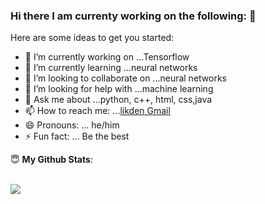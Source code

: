 ### Hi there I am currenty working on the following: 👋



Here are some ideas to get you started:

- 🔭 I’m currently working on ...Tensorflow
- 🌱 I’m currently learning ...neural networks
- 👯 I’m looking to collaborate on ...neural networks
- 🤔 I’m looking for help with ...machine learning 
- 💬 Ask me about ...python, c++, html, css,java
- 📫 How to reach me: ...[likden](https://www.linkedin.com/in/aditya-rajpurohit-07a230200/)[ Gmail](rajpurohit.aditya43@gmail.com)
- 😄 Pronouns: ... he/him
- ⚡ Fun fact: ... Be the best 

<summary> 😇 <b>My Github Stats</b>: </summary>

<br>

<p align>
  <img src = "https://github-readme-stats.vercel.app/api?username=adiraj47&count_private=true">
  <!-- <img src = "https://github-readme-stats.vercel.app/api/top-langs/?username=adiraj47&hide=css,js,html&theme=tokyonight"> -->
</p>
